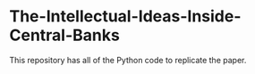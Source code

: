 # The-Intellectual-Ideas-Inside-Central-Banks
This repository has all of the Python code to replicate the paper. 
